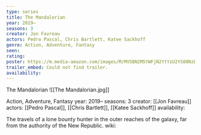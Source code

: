 ```yaml
---
type: series
title: The Mandalorian
year: 2019–
seasons: 3
creator: Jon Favreau
actors: Pedro Pascal, Chris Bartlett, Katee Sackhoff
genre: Action, Adventure, Fantasy
seen:
rating: 
poster: https://m.media-amazon.com/images/M/MV5BN2M5YWFjN2YtYzU2YS00NzBlLTgwZWUtYWQzNWFhNDkyYjg3XkEyXkFqcGdeQXVyMDM2NDM2MQ@@._V1_SX300.jpg
trailer_embed: Could not find trailer.
availability:
---
```

The Mandalorian
![[The Mandalorian.jpg]]

Action, Adventure, Fantasy
year: 2019–
seasons: 3
creator: [[Jon Favreau]]
actors: [[Pedro Pascal]], [[Chris Bartlett]], [[Katee Sackhoff]]
availability:

The travels of a lone bounty hunter in the outer reaches of the galaxy, far from the authority of the New Republic.
wiki: 


